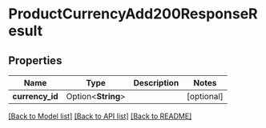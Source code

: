 # ProductCurrencyAdd200ResponseResult

## Properties

Name | Type | Description | Notes
------------ | ------------- | ------------- | -------------
**currency_id** | Option<**String**> |  | [optional]

[[Back to Model list]](../README.md#documentation-for-models) [[Back to API list]](../README.md#documentation-for-api-endpoints) [[Back to README]](../README.md)


